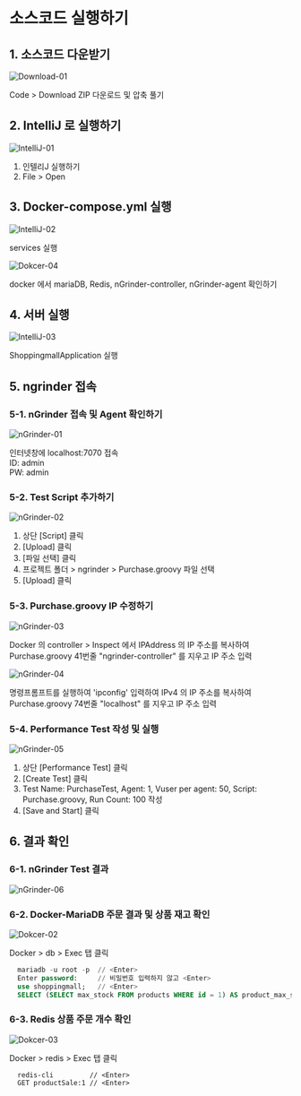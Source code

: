 # 소스코드 실행하기

## 1. 소스코드 다운받기

![Download-01](./images/GettingStarted-Download-01.png)

Code > Download ZIP 다운로드 및 압축 풀기

## 2. IntelliJ 로 실행하기
![IntelliJ-01](./images/GettingStarted-IntelliJ-01.png)

1. 인텔리J 실행하기
2. File > Open

## 3. Docker-compose.yml 실행
![IntelliJ-02](./images/GettingStarted-IntelliJ-02.png)

services 실행

![Dokcer-04](./images/GettingStarted-Docker-04.png)

docker 에서 mariaDB, Redis, nGrinder-controller, nGrinder-agent 확인하기

## 4. 서버 실행
![IntelliJ-03](./images/GettingStarted-IntelliJ-03.png)

ShoppingmallApplication 실행

## 5. ngrinder 접속
### 5-1. nGrinder 접속 및 Agent 확인하기
![nGrinder-01](./images/GettingStarted-nGrinder-01.png)

인터넷창에 localhost:7070 접속<br>
ID: admin<br>
PW: admin

### 5-2. Test Script 추가하기
![nGrinder-02](./images/GettingStarted-nGrinder-02.png)

1. 상단 [Script] 클릭
2. [Upload]  클릭
3. [파일 선택] 클릭
4. 프로젝트 폴더 > ngrinder > Purchase.groovy 파일 선택
5. [Upload] 클릭

### 5-3. Purchase.groovy IP 수정하기
![nGrinder-03](./images/GettingStarted-nGrinder-03.png)

Docker 의 controller > Inspect 에서 IPAddress 의 IP 주소를 복사하여 Purchase.groovy 41번줄 "ngrinder-controller" 를 지우고 IP 주소 입력

![nGrinder-04](./images/GettingStarted-nGrinder-04.png)

명령프롬프트를 실행하여 'ipconfig' 입력하여 IPv4 의 IP 주소를 복사하여 Purchase.groovy 74번줄 "localhost" 를 지우고 IP 주소 입력

### 5-4. Performance Test 작성 및 실행

![nGrinder-05](./images/GettingStarted-nGrinder-05.png)

1. 상단 [Performance Test] 클릭
2. [Create Test] 클릭
3. Test Name: PurchaseTest, Agent: 1, Vuser per agent: 50, Script: Purchase.groovy, Run Count: 100 작성
4. [Save and Start] 클릭

## 6. 결과 확인
### 6-1. nGrinder Test 결과
![nGrinder-06](./images/GettingStarted-nGrinder-06.png) 

### 6-2. Docker-MariaDB 주문 결과 및 상품 재고 확인
![Dokcer-02](./images/GettingStarted-docker-02.png)

Docker > db > Exec 탭 클릭
```sql
  mariadb -u root -p  // <Enter>
  Enter password:     // 비밀번호 입력하지 않고 <Enter>
  use shoppingmall;   // <Enter>
  SELECT (SELECT max_stock FROM products WHERE id = 1) AS product_max_stock, (SELECT COUNT(*) FROM orders WHERE product_id = 1) AS order_count;  // <Enter>
```

### 6-3. Redis 상품 주문 개수 확인

![Dokcer-03](./images/GettingStarted-docker-03.png)

Docker > redis > Exec 탭 클릭
```redis
  redis-cli         // <Enter>
  GET productSale:1 // <Enter>
```
